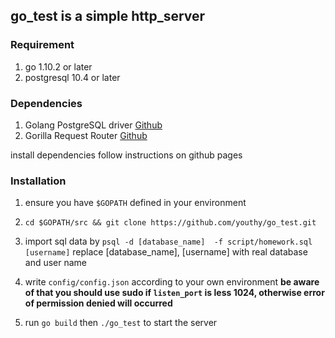 ## go_test is a simple http_server

### Requirement
1. go 1.10.2 or later
2. postgresql 10.4 or later

### Dependencies
1. Golang PostgreSQL driver [Github][1]
2. Gorilla Request Router [Github][2]

install dependencies follow instructions on github pages

### Installation
1. ensure you have `$GOPATH` defined in your environment
2. `cd $GOPATH/src && git clone https://github.com/youthy/go_test.git`
3. import sql data by 
`psql -d [database_name]  -f script/homework.sql [username]` 
replace [database_name], [username] with real database and user name

4. write `config/config.json` according to your own environment **be aware of that you should use sudo if `listen_port` is less 1024, otherwise error of permission denied will occurred**
5. run `go build` then `./go_test` to start the server

  [1]: https://github.com/go-pg/pg
  [2]: https://github.com/gorilla/mux

